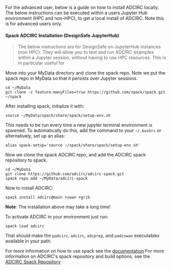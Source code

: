 
For the advanced user, below is a guide on how to install ADCIRC locally.
The below instructions can be executed within a users Jupyter Hub environment (HPC and non-HPC), to get a local install of ADCIRC.
Note this is for advanced users only.

#### Spack ADCIRC Installation (DesignSafe JupyterHub)

> The below instructions are for DesignSafe on JupyterHub instances (non HPC). They will allow you to test and run ADCIRC examples within a Jupyter session, without having to use HPC resources. This is in particular useful for 


Move into your MyData directory and clone the spack repo. Note we put the spack repo in MyData so that it persists over Jupyter sessions.

```shell
cd ~/MyData
git clone -c feature.manyFiles=true https://github.com/spack/spack.git ~/spack
```

After installing spack, initialize it with:

```shell
source ~/MyData/spack/share/spack/setup-env.sh
```

This needs to be run every time a new jupyter terminal environment is spawned. To automatically do this, add the command to your `~/.bashrc` or alternatively, set up an alias:

```shell
alias spack-setup='source ~/spack/share/spack/setup-env.sh'
```

Now we clone the spack ADCIRC repo, and add the ADCIRC spack repository to spack.

```shell
cd ~/MyData
git clone https://github.com/adcirc/adcirc-spack.git 
spack repo add ~/MyData/adcirc-spack
```

Now to install ADCIRC:

```shell
spack install adcirc@main +swan +grib
```

**Note**: The installation above may take a long time!

To activate ADCIRC in your environment just run:

```shell
spack load adcirc
```

That should make the `padcirc`, `adcirc`, `adcprep`, and `padcswan` executablex available in your path.

For more information on how to use spack see the [documentation](https://spack.readthedocs.io/en/latest/index.html)
For more information on ADCIRC's spack repository and build options, see the [ADCIRC Spack Repository](https://github.com/adcirc/adcirc-spack)